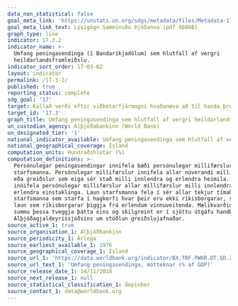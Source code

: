 ```yaml
---
data_non_statistical: false
goal_meta_link: 'https://unstats.un.org/sdgs/metadata/files/Metadata-17-03-02.pdf'
goal_meta_link_text: Lýsigögn Sameinuðu Þjóðanna (pdf 468kB)
graph_type: line
indicator: 17.3.2
indicator_name: >-
  Umfang peningasendinga (í Bandaríkjadölum) sem hlutfall af vergri
  heildarlandsframleiðslu.
indicator_sort_order: 17-03-02
layout: indicator
permalink: /17-3-2/
published: true
reporting_status: complete
sdg_goal: '17'
target: Kallað verði eftir viðbótarfjármagni hvaðanæva að til handa þróunarlöndum.
target_id: '17.3'
graph_title: Umfang peningasendinga sem hlutfall af vergri heildarlandsframleiðslu.
un_custodian_agency: Alþjóðabankinn (World Bank)
un_designated_tier: '1'
national_indicator_available: Umfang peningasendinga sem hlutfall af vergri heildarlandsframleiðslu.
national_geographical_coverage: Ísland
computation_units: Hundraðshlutar (%)
computation_definitions: >-
  Persónulegar peningasendingar innifela bæði persónulegar millifærslur og laun
  starfsmanna. Persónulegar millifærslur innifela allar núverandi millifærslur
  eða greiðslur sem eiga sér stað milli innlendra og erlendra heimila. Þannig
  innifela persónulegar millifærslur allar millifærslur milli innlendra og
  erlendra einstaklinga. Laun starfsmanna fela í sér allar tekjur tímabundinna
  starfsmanna sem starfa í hagkerfi hvar þeir eru ekki ríkisborgarar, sem og
  laun sem ríkisborgarar þiggja frá erlendum vinnuveitenda. Mælikvarðinn sýnir
  summu þessa tveggja þátta eins og skilgreint er í sjöttu útgáfu handbókar
  Alþjóðagjaldeyrissjóðsins um stöðlun greiðslujafnaðar.
source_active_1: true
source_organisation_1: Alþjóðbankinn
source_periodicity_1: Árlega
source_earliest_available_1: 1976
source_geographical_coverage_1: Ísland
source_url_1: 'https://data.worldbank.org/indicator/BX.TRF.PWKR.DT.GD.ZS'
source_url_text_1: 'Umfang peningasendinga, mótteknar (% af GDP)'
source_release_date_1: 14/11/2018
source_next_release_1: null
source_statistical_classification_1: Óopinber
source_contact_1: data@worldbank.org
---
```

